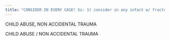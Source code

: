 ```yaml
---
title: "CONSIDER IN EVERY CASE! Sz: 1) consider in any infact w/ fracture (30% abuse related) 2) &gt; 1 episode trauma 3) history doesn't fit XR SPECIFIC SKELETAL FRACTURES: &quot;MR SSS&quot; 1) Metaphyseal fx (fx plane close to physis centrally &amp; extends thru metaphysis peripherally, &quot;bucket handle: when imaged obliquely, &quot;corner fx&quot;: imaged tangentially MC: femur, humerus, tibia 2) Rib (MC posterior near costovertebral junction) 3) Scapula, Sternum and Spinous process 4) VB fxs, hand &amp; foot fx in nonmobile 5) Complex skull fx NON-SKELETAL SIGNS 1) subdural hematoma 2) intraparenchymal bleed and cerebral edema 3) lung contusion and laceration 4) duodenal, jejunal or mesenteric contusions 5) lacerations&amp; contusions of solid organs 6) traumatic pancreatitis &amp; pseudocysts 7) adrenal hemorrhage (older child, not neonate) 8) pneumoperitoneum Mech: grasping baby's torso &amp; shaking, pulling an extremity, 50% &lt; 1 yo, almost all &lt;6 yo SKELETAL SURVEY: 1) AP &amp; lateral skull &amp; thorax, lateral spine, AP abdomen/pelvis, AP each of 3 segments UE &amp; LE 2) add views as needed MULTIPLE FX DDX: 1) OI 2) Hypophosphatasia 3) Congenital insensativity to pain 4) Neuromuscular disorders PERIOSTITIS DDX: seen starting 1 wk post trauma 1) physiologic/nl variant (only diaphyseal, smooth, symmetric, MC proximal femur) 2) Prostaglandin tx 3) Caffey's disease 4) Infection 5) Ewings/Neuroblastoma mets 6) TORCH infections &amp; syphilis."
---
```

CHILD ABUSE, NON ACCIDENTAL TRAUMA

CHILD ABUSE /
NON 
ACCIDENTAL 
TRAUMA

